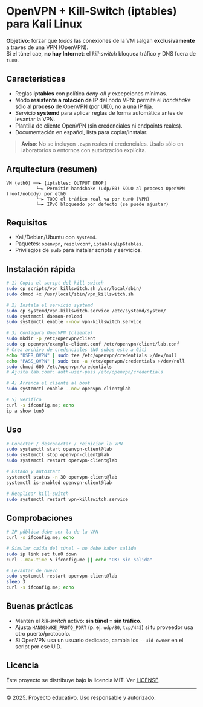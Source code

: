 # OpenVPN + Kill‑Switch (iptables) para Kali Linux

**Objetivo:** forzar que *todas* las conexiones de la VM salgan **exclusivamente** a través de una VPN (OpenVPN).  
Si el túnel cae, **no hay Internet**: el *kill‑switch* bloquea tráfico y DNS fuera de `tun0`.

## Características
- Reglas **iptables** con política *deny‑all* y excepciones mínimas.
- Modo **resistente a rotación de IP** del nodo VPN: permite el *handshake* sólo al **proceso** de OpenVPN (por UID), no a una IP fija.
- Servicio **systemd** para aplicar reglas de forma automática antes de levantar la VPN.
- Plantilla de cliente OpenVPN (sin credenciales ni endpoints reales).
- Documentación en español, lista para copiar/instalar.

> **Aviso**: No se incluyen `.ovpn` reales ni credenciales. Úsalo sólo en laboratorios o entornos con autorización explícita.

## Arquitectura (resumen)
```
VM (eth0) ──► [iptables: OUTPUT DROP]
           └─► Permitir handshake (udp/80) SOLO al proceso OpenVPN (root/nobody) por eth0
           └─► TODO el tráfico real va por tun0 (VPN)
           └─► IPv6 bloqueado por defecto (se puede ajustar)
```

## Requisitos
- Kali/Debian/Ubuntu con `systemd`.
- Paquetes: `openvpn`, `resolvconf`, `iptables`/`ip6tables`.
- Privilegios de `sudo` para instalar scripts y servicios.

## Instalación rápida
```bash
# 1) Copia el script del kill-switch
sudo cp scripts/vpn_killswitch.sh /usr/local/sbin/
sudo chmod +x /usr/local/sbin/vpn_killswitch.sh

# 2) Instala el servicio systemd
sudo cp systemd/vpn-killswitch.service /etc/systemd/system/
sudo systemctl daemon-reload
sudo systemctl enable --now vpn-killswitch.service

# 3) Configura OpenVPN (cliente)
sudo mkdir -p /etc/openvpn/client
sudo cp openvpn/example-client.conf /etc/openvpn/client/lab.conf
# Crea archivo de credenciales (NO subas esto a Git)
echo "USER_OVPN" | sudo tee /etc/openvpn/credentials >/dev/null
echo "PASS_OVPN" | sudo tee -a /etc/openvpn/credentials >/dev/null
sudo chmod 600 /etc/openvpn/credentials
# Ajusta lab.conf: auth-user-pass /etc/openvpn/credentials

# 4) Arranca el cliente al boot
sudo systemctl enable --now openvpn-client@lab

# 5) Verifica
curl -s ifconfig.me; echo
ip a show tun0
```

## Uso
```bash
# Conectar / desconectar / reiniciar la VPN
sudo systemctl start openvpn-client@lab
sudo systemctl stop openvpn-client@lab
sudo systemctl restart openvpn-client@lab

# Estado y autostart
systemctl status -n 30 openvpn-client@lab
systemctl is-enabled openvpn-client@lab

# Reaplicar kill-switch
sudo systemctl restart vpn-killswitch.service
```

## Comprobaciones
```bash
# IP pública debe ser la de la VPN
curl -s ifconfig.me; echo

# Simular caída del túnel → no debe haber salida
sudo ip link set tun0 down
curl --max-time 5 ifconfig.me || echo "OK: sin salida"

# Levantar de nuevo
sudo systemctl restart openvpn-client@lab
sleep 3
curl -s ifconfig.me; echo
```

## Buenas prácticas
- Mantén el *kill‑switch* activo: **sin túnel = sin tráfico**.
- Ajusta `HANDSHAKE_PROTO_PORT` (p. ej. `udp/80`, `tcp/443`) si tu proveedor usa otro puerto/protocolo.
- Si OpenVPN usa un usuario dedicado, cambia los `--uid-owner` en el script por ese UID.

## Licencia
Este proyecto se distribuye bajo la licencia MIT. Ver [LICENSE](LICENSE).

---
© 2025. Proyecto educativo. Uso responsable y autorizado.
